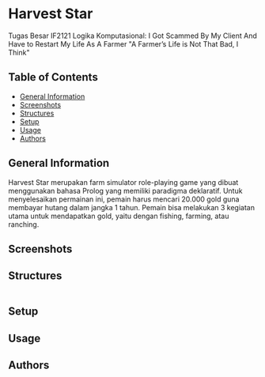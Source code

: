 # Harvest Star
Tugas Besar IF2121 Logika Komputasional: I Got Scammed By My Client And Have to Restart My Life As A Farmer "A Farmer’s Life is Not That Bad, I Think"

## Table of Contents
* [General Information](#general-information)
* [Screenshots](#screenshots)
* [Structures](#structures)
* [Setup](#setup)
* [Usage](#usage)
* [Authors](#authors)

## General Information
Harvest Star merupakan farm simulator role-playing game yang dibuat menggunakan bahasa Prolog yang memiliki paradigma deklaratif. Untuk menyelesaikan permainan ini, pemain harus mencari 20.000 gold guna membayar hutang dalam jangka 1 tahun. Pemain bisa melakukan 3 kegiatan utama untuk mendapatkan gold, yaitu dengan fishing, farming, atau ranching.

## Screenshots

## Structures
```bash

```

## Setup

## Usage

## Authors